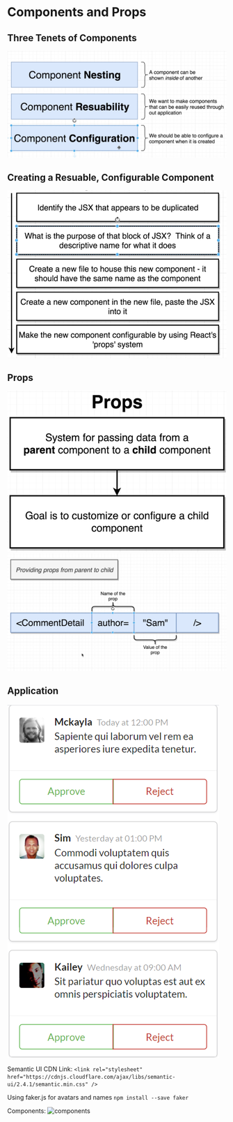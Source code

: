 # Components and Props

## Three Tenets of Components
![tenets](../images/5_Three_tenets_of_components.png)

## Creating a Resuable, Configurable Component
![components](../images/6_Component_Resuable.png)

## Props
![props](../images/7_props.png)
![props](../images/8_props.png)

## Application
![application](../images/10_application.png)

Semantic UI CDN Link: ```<link rel="stylesheet"  href="https://cdnjs.cloudflare.com/ajax/libs/semantic-ui/2.4.1/semantic.min.css" />```

Using faker.js for avatars and names
```npm install --save faker```

Components:
![components](../images/9_components.png)
